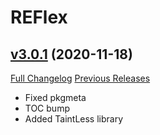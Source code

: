 # REFlex

## [v3.0.1](https://github.com/AcidWeb/REFlex/tree/v3.0.1) (2020-11-18)
[Full Changelog](https://github.com/AcidWeb/REFlex/compare/v3.0.0...v3.0.1) [Previous Releases](https://github.com/AcidWeb/REFlex/releases)

- Fixed pkgmeta  
- TOC bump  
- Added TaintLess library  
